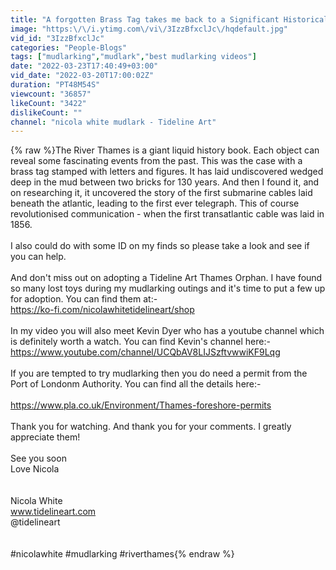 ```yaml
---
title: "A forgotten Brass Tag takes me back to a Significant Historical Event. Mudlarking the Thames"
image: "https:\/\/i.ytimg.com\/vi\/3IzzBfxclJc\/hqdefault.jpg"
vid_id: "3IzzBfxclJc"
categories: "People-Blogs"
tags: ["mudlarking","mudlark","best mudlarking videos"]
date: "2022-03-23T17:40:49+03:00"
vid_date: "2022-03-20T17:00:02Z"
duration: "PT48M54S"
viewcount: "36857"
likeCount: "3422"
dislikeCount: ""
channel: "nicola white mudlark - Tideline Art"
---
```

{% raw %}The River Thames is a giant liquid history book. Each object can reveal some fascinating events from the past.  This was the case with a brass tag stamped with letters and figures. It has laid undiscovered wedged deep in the mud between two bricks for 130 years.  And then I found it, and on researching it, it uncovered the story of the first submarine cables laid beneath the atlantic, leading to the first ever telegraph.   This of course revolutionised communication - when the first transatlantic cable was laid in 1856.    <br /><br />I also could do with some ID on my finds so please take a look and see if you can help.<br /><br />And don't miss out on adopting a Tideline Art Thames Orphan. I have found so many lost toys during my mudlarking outings and it's time to put a few up for adoption. You can find them at:-<br /><a rel="nofollow" target="blank" href="https://ko-fi.com/nicolawhitetidelineart/shop">https://ko-fi.com/nicolawhitetidelineart/shop</a><br /><br />In my video you will also meet Kevin Dyer who has a youtube channel which is definitely worth a watch. You can find Kevin's channel here:-<br /><a rel="nofollow" target="blank" href="https://www.youtube.com/channel/UCQbAV8LIJSzftvwwiKF9Lqg">https://www.youtube.com/channel/UCQbAV8LIJSzftvwwiKF9Lqg</a><br /><br />If you are tempted to try mudlarking then you do need a permit from the Port of Londonm Authority. You can find all the details here:-<br /><br /><a rel="nofollow" target="blank" href="https://www.pla.co.uk/Environment/Thames-foreshore-permits">https://www.pla.co.uk/Environment/Thames-foreshore-permits</a><br /><br />Thank you for watching. And thank you for your comments. I greatly appreciate them!<br /><br />See you soon<br />Love Nicola<br /><br /><br />Nicola White<br />www.tidelineart.com <br />@tidelineart <br /><br /><br />#nicolawhite #mudlarking #riverthames{% endraw %}
